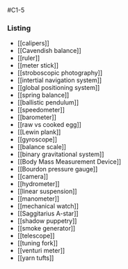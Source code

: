 #C1-5

### Listing
- [[calipers]]
- [[Cavendish balance]]
- [[ruler]]
- [[meter stick]]
- [[stroboscopic photography]]
- [[intertial navigation system]]
- [[global positioning system]]
- [[spring balance]]
- [[ballistic pendulum]]
- [[speedometer]]
- [[barometer]]
- [[raw vs cooked egg]]
- [[Lewin plank]]
- [[gyroscope]]
- [[balance scale]]
- [[binary gravitational system]]
- [[Body Mass Measurement Device]]
- [[Bourdon pressure gauge]]
- [[camera]]
- [[hydrometer]]
- [[linear suspension]]
- [[manometer]]
- [[mechanical watch]]
- [[Saggitarius A-star]]
- [[shadow puppetry]]
- [[smoke generator]]
- [[telescope]]
- [[tuning fork]]
- [[venturi meter]]
- [[yarn tufts]]